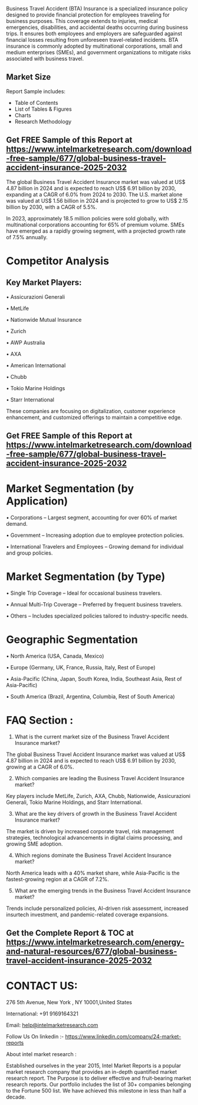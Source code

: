 Business Travel Accident (BTA) Insurance is a specialized insurance policy designed to provide financial protection for employees traveling for business purposes. This coverage extends to injuries, medical emergencies, disabilities, and accidental deaths occurring during business trips. It ensures both employees and employers are safeguarded against financial losses resulting from unforeseen travel-related incidents. BTA insurance is commonly adopted by multinational corporations, small and medium enterprises (SMEs), and government organizations to mitigate risks associated with business travel.

Market Size
-

Report Sample includes:
- Table of Contents
- List of Tables & Figures
- Charts
- Research Methodology


Get FREE Sample of this Report at https://www.intelmarketresearch.com/download-free-sample/677/global-business-travel-accident-insurance-2025-2032
-
The global Business Travel Accident Insurance market was valued at US$ 4.87 billion in 2024 and is expected to reach US$ 6.91 billion by 2030, expanding at a CAGR of 6.0% from 2024 to 2030. The U.S. market alone was valued at US$ 1.56 billion in 2024 and is projected to grow to US$ 2.15 billion by 2030, with a CAGR of 5.5%.

 

In 2023, approximately 18.5 million policies were sold globally, with multinational corporations accounting for 65% of premium volume. SMEs have emerged as a rapidly growing segment, with a projected growth rate of 7.5% annually.

Competitor Analysis
=
Key Market Players:
-
•	Assicurazioni Generali

•	MetLife

•	Nationwide Mutual Insurance

•	Zurich

•	AWP Australia


•	AXA


•	American International

•	Chubb

•	Tokio Marine Holdings

•	Starr International

These companies are focusing on digitalization, customer experience enhancement, and customized offerings to maintain a competitive edge.

Get FREE Sample of this Report at https://www.intelmarketresearch.com/download-free-sample/677/global-business-travel-accident-insurance-2025-2032
-

Market Segmentation (by Application)
=
•	Corporations – Largest segment, accounting for over 60% of market demand.

•	Government – Increasing adoption due to employee protection policies.

•	International Travelers and Employees – Growing demand for individual and group policies.

Market Segmentation (by Type)
=
•	Single Trip Coverage – Ideal for occasional business travelers.

•	Annual Multi-Trip Coverage – Preferred by frequent business travelers.

•	Others – Includes specialized policies tailored to industry-specific needs.

Geographic Segmentation
=
•	North America (USA, Canada, Mexico)

•	Europe (Germany, UK, France, Russia, Italy, Rest of Europe)

•	Asia-Pacific (China, Japan, South Korea, India, Southeast Asia, Rest of Asia-Pacific)

•	South America (Brazil, Argentina, Columbia, Rest of South America)


FAQ Section : 
=
1. What is the current market size of the Business Travel Accident Insurance market?

The global Business Travel Accident Insurance market was valued at US$ 4.87 billion in 2024 and is expected to reach US$ 6.91 billion by 2030, growing at a CAGR of 6.0%.

2. Which companies are leading the Business Travel Accident Insurance market?

Key players include MetLife, Zurich, AXA, Chubb, Nationwide, Assicurazioni Generali, Tokio Marine Holdings, and Starr International.

3. What are the key drivers of growth in the Business Travel Accident Insurance market?

The market is driven by increased corporate travel, risk management strategies, technological advancements in digital claims processing, and growing SME adoption.

4. Which regions dominate the Business Travel Accident Insurance market?

North America leads with a 40% market share, while Asia-Pacific is the fastest-growing region at a CAGR of 7.2%.

5. What are the emerging trends in the Business Travel Accident Insurance market?

Trends include personalized policies, AI-driven risk assessment, increased insurtech investment, and pandemic-related coverage expansions.


Get the Complete Report & TOC at https://www.intelmarketresearch.com/energy-and-natural-resources/677/global-business-travel-accident-insurance-2025-2032
-
CONTACT US:
=
276 5th Avenue, New York , NY 10001,United States

International: +91 9169164321

Email: help@intelmarketresearch.com

Follow Us On linkedin :- https://www.linkedin.com/company/24-market-reports

About intel market research :

Established ourselves in the year 2015, Intel Market Reports is a popular market research company that provides an in-depth quantified market research report. The Purpose is to deliver effective and fruit-bearing market research reports. Our portfolio includes the list of 30+ companies belonging to the Fortune 500 list. We have achieved this milestone in less than half a decade.
